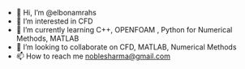 - 👋 Hi, I’m @elbonamrahs
- 👀 I’m interested in CFD 
- 🌱 I’m currently learning C++, OPENFOAM , Python for Numerical Methods, MATLAB
- 💞️ I’m looking to collaborate on CFD, MATLAB, Numerical Methods
- 📫 How to reach me noblesharma@gmail.com

<!---
elbonamrahs/elbonamrahs is a ✨ special ✨ repository because its `README.md` (this file) appears on your GitHub profile.
You can click the Preview link to take a look at your changes.
--->
